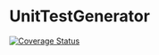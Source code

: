 # UnitTestGenerator

[![Coverage Status](https://coveralls.io/repos/pcsikos/UnitTestGenerator/badge.svg?branch=master&service=github)](https://coveralls.io/github/pcsikos/UnitTestGenerator?branch=master)
